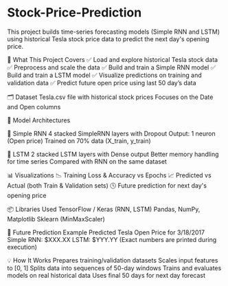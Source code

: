 # Stock-Price-Prediction
This project builds time-series forecasting models (Simple RNN and LSTM) using historical Tesla stock price data to predict the next day's opening price.

🚀 What This Project Covers
✅ Load and explore historical Tesla stock data
✅ Preprocess and scale the data
✅ Build and train a Simple RNN model
✅ Build and train a LSTM model
✅ Visualize predictions on training and validation data
✅ Predict future open price using last 50 day’s data

🗂️ Dataset
Tesla.csv file with historical stock prices
Focuses on the Date and Open columns

🧠 Model Architectures

🔄 Simple RNN
4 stacked SimpleRNN layers with Dropout
Output: 1 neuron (Open price)
Trained on 70% data (X_train, y_train)

🔁 LSTM
2 stacked LSTM layers with Dense output
Better memory handling for time series
Compared with RNN on the same dataset

📊 Visualizations
📉 Training Loss & Accuracy vs Epochs
📈 Predicted vs Actual (both Train & Validation sets)
🕓 Future prediction for next day's opening price

📦 Libraries Used
TensorFlow / Keras (RNN, LSTM)
Pandas, NumPy, Matplotlib
Sklearn (MinMaxScaler)

📅 Future Prediction Example
Predicted Tesla Open Price for 3/18/2017
Simple RNN: $XXX.XX
LSTM: $YYY.YY
(Exact numbers are printed during execution)

💡 How It Works
Prepares training/validation datasets
Scales input features to [0, 1]
Splits data into sequences of 50-day windows
Trains and evaluates models on real historical data
Uses final 50 days for next day forecast
